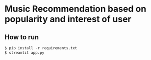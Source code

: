 # Music Recommendation based on popularity and interest of user

## How to run

```python
$ pip install -r requirements.txt
$ streamlit app.py
```
